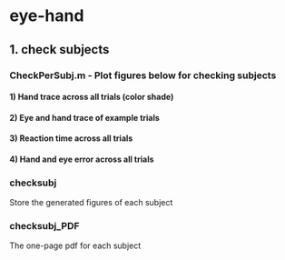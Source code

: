# eye-hand 
## 1. check subjects
### CheckPerSubj.m - Plot figures below for checking subjects
#### 1) Hand trace across all trials (color shade)
#### 2) Eye and hand trace of example trials
#### 3) Reaction time across all trials
#### 4) Hand and eye error across all trials
### checksubj  
Store the generated figures of each subject
### checksubj_PDF  
The one-page pdf for each subject
